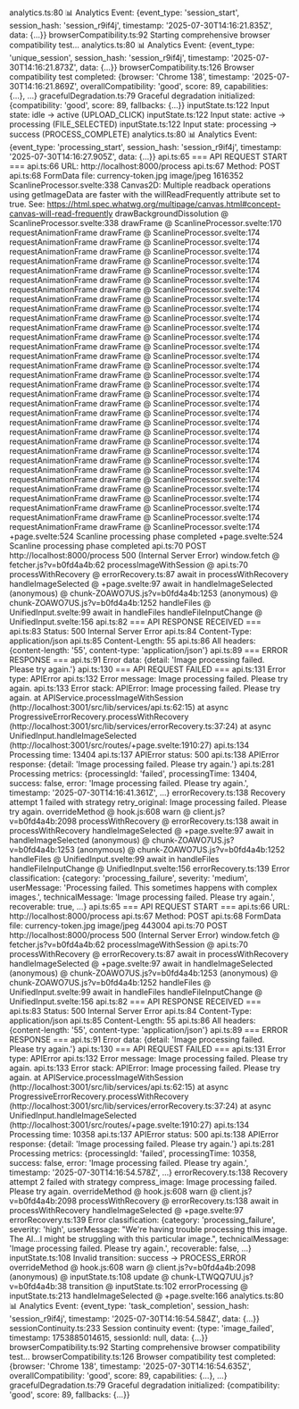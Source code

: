 analytics.ts:80 📊 Analytics Event: {event_type: 'session_start', session_hash: 'session_r9if4j', timestamp: '2025-07-30T14:16:21.835Z', data: {…}}
browserCompatibility.ts:92 Starting comprehensive browser compatibility test...
analytics.ts:80 📊 Analytics Event: {event_type: 'unique_session', session_hash: 'session_r9if4j', timestamp: '2025-07-30T14:16:21.873Z', data: {…}}
browserCompatibility.ts:126 Browser compatibility test completed: {browser: 'Chrome 138', timestamp: '2025-07-30T14:16:21.869Z', overallCompatibility: 'good', score: 89, capabilities: {…}, …}
gracefulDegradation.ts:79 Graceful degradation initialized: {compatibility: 'good', score: 89, fallbacks: {…}}
inputState.ts:122 Input state: idle -> active (UPLOAD_CLICK)
inputState.ts:122 Input state: active -> processing (FILE_SELECTED)
inputState.ts:122 Input state: processing -> success (PROCESS_COMPLETE)
analytics.ts:80 📊 Analytics Event: {event_type: 'processing_start', session_hash: 'session_r9if4j', timestamp: '2025-07-30T14:16:27.905Z', data: {…}}
api.ts:65 === API REQUEST START ===
api.ts:66 URL: http://localhost:8000/process
api.ts:67 Method: POST
api.ts:68 FormData file: currency-token.jpg image/jpeg 1616352
ScanlineProcessor.svelte:338 Canvas2D: Multiple readback operations using getImageData are faster with the willReadFrequently attribute set to true. See: https://html.spec.whatwg.org/multipage/canvas.html#concept-canvas-will-read-frequently
drawBackgroundDissolution @ ScanlineProcessor.svelte:338
drawFrame @ ScanlineProcessor.svelte:170
requestAnimationFrame
drawFrame @ ScanlineProcessor.svelte:174
requestAnimationFrame
drawFrame @ ScanlineProcessor.svelte:174
requestAnimationFrame
drawFrame @ ScanlineProcessor.svelte:174
requestAnimationFrame
drawFrame @ ScanlineProcessor.svelte:174
requestAnimationFrame
drawFrame @ ScanlineProcessor.svelte:174
requestAnimationFrame
drawFrame @ ScanlineProcessor.svelte:174
requestAnimationFrame
drawFrame @ ScanlineProcessor.svelte:174
requestAnimationFrame
drawFrame @ ScanlineProcessor.svelte:174
requestAnimationFrame
drawFrame @ ScanlineProcessor.svelte:174
requestAnimationFrame
drawFrame @ ScanlineProcessor.svelte:174
requestAnimationFrame
drawFrame @ ScanlineProcessor.svelte:174
requestAnimationFrame
drawFrame @ ScanlineProcessor.svelte:174
requestAnimationFrame
drawFrame @ ScanlineProcessor.svelte:174
requestAnimationFrame
drawFrame @ ScanlineProcessor.svelte:174
requestAnimationFrame
drawFrame @ ScanlineProcessor.svelte:174
requestAnimationFrame
drawFrame @ ScanlineProcessor.svelte:174
requestAnimationFrame
drawFrame @ ScanlineProcessor.svelte:174
requestAnimationFrame
drawFrame @ ScanlineProcessor.svelte:174
requestAnimationFrame
drawFrame @ ScanlineProcessor.svelte:174
requestAnimationFrame
drawFrame @ ScanlineProcessor.svelte:174
requestAnimationFrame
drawFrame @ ScanlineProcessor.svelte:174
requestAnimationFrame
drawFrame @ ScanlineProcessor.svelte:174
requestAnimationFrame
drawFrame @ ScanlineProcessor.svelte:174
requestAnimationFrame
drawFrame @ ScanlineProcessor.svelte:174
requestAnimationFrame
drawFrame @ ScanlineProcessor.svelte:174
requestAnimationFrame
drawFrame @ ScanlineProcessor.svelte:174
requestAnimationFrame
drawFrame @ ScanlineProcessor.svelte:174
requestAnimationFrame
drawFrame @ ScanlineProcessor.svelte:174
requestAnimationFrame
drawFrame @ ScanlineProcessor.svelte:174
requestAnimationFrame
drawFrame @ ScanlineProcessor.svelte:174
requestAnimationFrame
drawFrame @ ScanlineProcessor.svelte:174
requestAnimationFrame
drawFrame @ ScanlineProcessor.svelte:174
+page.svelte:524 Scanline processing phase completed
+page.svelte:524 Scanline processing phase completed
api.ts:70  POST http://localhost:8000/process 500 (Internal Server Error)
window.fetch @ fetcher.js?v=b0fd4a4b:62
processImageWithSession @ api.ts:70
processWithRecovery @ errorRecovery.ts:87
await in processWithRecovery
handleImageSelected @ +page.svelte:97
await in handleImageSelected
(anonymous) @ chunk-ZOAWO7US.js?v=b0fd4a4b:1253
(anonymous) @ chunk-ZOAWO7US.js?v=b0fd4a4b:1252
handleFiles @ UnifiedInput.svelte:99
await in handleFiles
handleFileInputChange @ UnifiedInput.svelte:156
api.ts:82 === API RESPONSE RECEIVED ===
api.ts:83 Status: 500 Internal Server Error
api.ts:84 Content-Type: application/json
api.ts:85 Content-Length: 55
api.ts:86 All headers: {content-length: '55', content-type: 'application/json'}
api.ts:89 === ERROR RESPONSE ===
api.ts:91 Error data: {detail: 'Image processing failed. Please try again.'}
api.ts:130 === API REQUEST FAILED ===
api.ts:131 Error type: APIError
api.ts:132 Error message: Image processing failed. Please try again.
api.ts:133 Error stack: APIError: Image processing failed. Please try again.
    at APIService.processImageWithSession (http://localhost:3001/src/lib/services/api.ts:62:15)
    at async ProgressiveErrorRecovery.processWithRecovery (http://localhost:3001/src/lib/services/errorRecovery.ts:37:24)
    at async UnifiedInput.handleImageSelected (http://localhost:3001/src/routes/+page.svelte:1910:27)
api.ts:134 Processing time: 13404
api.ts:137 APIError status: 500
api.ts:138 APIError response: {detail: 'Image processing failed. Please try again.'}
api.ts:281 Processing metrics: {processingId: 'failed', processingTime: 13404, success: false, error: 'Image processing failed. Please try again.', timestamp: '2025-07-30T14:16:41.361Z', …}
errorRecovery.ts:138 Recovery attempt 1 failed with strategy retry_original: Image processing failed. Please try again.
overrideMethod @ hook.js:608
warn @ client.js?v=b0fd4a4b:2098
processWithRecovery @ errorRecovery.ts:138
await in processWithRecovery
handleImageSelected @ +page.svelte:97
await in handleImageSelected
(anonymous) @ chunk-ZOAWO7US.js?v=b0fd4a4b:1253
(anonymous) @ chunk-ZOAWO7US.js?v=b0fd4a4b:1252
handleFiles @ UnifiedInput.svelte:99
await in handleFiles
handleFileInputChange @ UnifiedInput.svelte:156
errorRecovery.ts:139 Error classification: {category: 'processing_failure', severity: 'medium', userMessage: 'Processing failed. This sometimes happens with complex images.', technicalMessage: 'Image processing failed. Please try again.', recoverable: true, …}
api.ts:65 === API REQUEST START ===
api.ts:66 URL: http://localhost:8000/process
api.ts:67 Method: POST
api.ts:68 FormData file: currency-token.jpg image/jpeg 443004
api.ts:70  POST http://localhost:8000/process 500 (Internal Server Error)
window.fetch @ fetcher.js?v=b0fd4a4b:62
processImageWithSession @ api.ts:70
processWithRecovery @ errorRecovery.ts:87
await in processWithRecovery
handleImageSelected @ +page.svelte:97
await in handleImageSelected
(anonymous) @ chunk-ZOAWO7US.js?v=b0fd4a4b:1253
(anonymous) @ chunk-ZOAWO7US.js?v=b0fd4a4b:1252
handleFiles @ UnifiedInput.svelte:99
await in handleFiles
handleFileInputChange @ UnifiedInput.svelte:156
api.ts:82 === API RESPONSE RECEIVED ===
api.ts:83 Status: 500 Internal Server Error
api.ts:84 Content-Type: application/json
api.ts:85 Content-Length: 55
api.ts:86 All headers: {content-length: '55', content-type: 'application/json'}
api.ts:89 === ERROR RESPONSE ===
api.ts:91 Error data: {detail: 'Image processing failed. Please try again.'}
api.ts:130 === API REQUEST FAILED ===
api.ts:131 Error type: APIError
api.ts:132 Error message: Image processing failed. Please try again.
api.ts:133 Error stack: APIError: Image processing failed. Please try again.
    at APIService.processImageWithSession (http://localhost:3001/src/lib/services/api.ts:62:15)
    at async ProgressiveErrorRecovery.processWithRecovery (http://localhost:3001/src/lib/services/errorRecovery.ts:37:24)
    at async UnifiedInput.handleImageSelected (http://localhost:3001/src/routes/+page.svelte:1910:27)
api.ts:134 Processing time: 10358
api.ts:137 APIError status: 500
api.ts:138 APIError response: {detail: 'Image processing failed. Please try again.'}
api.ts:281 Processing metrics: {processingId: 'failed', processingTime: 10358, success: false, error: 'Image processing failed. Please try again.', timestamp: '2025-07-30T14:16:54.578Z', …}
errorRecovery.ts:138 Recovery attempt 2 failed with strategy compress_image: Image processing failed. Please try again.
overrideMethod @ hook.js:608
warn @ client.js?v=b0fd4a4b:2098
processWithRecovery @ errorRecovery.ts:138
await in processWithRecovery
handleImageSelected @ +page.svelte:97
errorRecovery.ts:139 Error classification: {category: 'processing_failure', severity: 'high', userMessage: "We're having trouble processing this image. The AI…l might be struggling with this particular image.", technicalMessage: 'Image processing failed. Please try again.', recoverable: false, …}
inputState.ts:108 Invalid transition: success -> PROCESS_ERROR
overrideMethod @ hook.js:608
warn @ client.js?v=b0fd4a4b:2098
(anonymous) @ inputState.ts:108
update @ chunk-LTWQQ7UU.js?v=b0fd4a4b:38
transition @ inputState.ts:102
errorProcessing @ inputState.ts:213
handleImageSelected @ +page.svelte:166
analytics.ts:80 📊 Analytics Event: {event_type: 'task_completion', session_hash: 'session_r9if4j', timestamp: '2025-07-30T14:16:54.584Z', data: {…}}
sessionContinuity.ts:233 Session continuity event: {type: 'image_failed', timestamp: 1753885014615, sessionId: null, data: {…}}
browserCompatibility.ts:92 Starting comprehensive browser compatibility test...
browserCompatibility.ts:126 Browser compatibility test completed: {browser: 'Chrome 138', timestamp: '2025-07-30T14:16:54.635Z', overallCompatibility: 'good', score: 89, capabilities: {…}, …}
gracefulDegradation.ts:79 Graceful degradation initialized: {compatibility: 'good', score: 89, fallbacks: {…}}
